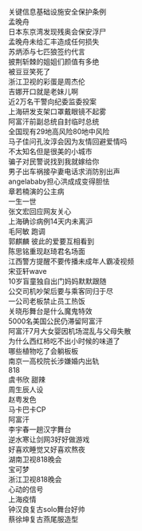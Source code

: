 关键信息基础设施安全保护条例  
孟晚舟  
日本东京湾发现残奥会保安浮尸  
孟晚舟未给汇丰造成任何损失  
苏炳添与七匹狼签约代言  
披荆斩棘的姐姐们颜值有多绝  
被豆豆笑死了  
浙江卫视的彩蛋是周杰伦  
吉娜开口就是老妹儿啊  
近2万名干警向纪委监委投案  
上海研发支架口罩戴眼镜不起雾  
阿富汗前副总统自封临时总统  
全国现有29地高风险80地中风险  
马子佳问孔汝淳会因为友情回避爱情吗  
不太知名但是很美的小城市  
骗子对民警说找到我就嫁给你  
男子出车祸接孕妻电话求消防别出声  
angelababy担心洪成成变得胆怯  
章若楠演的公主病  
一生一世  
张文宏回应网友关心  
上海确诊病例14天内未离沪  
毛阿敏 跑调  
郭麒麟 彼此的爱要互相看到  
陈思铭重现赵琦君名场面  
江西警方提醒不要传播未成年人霸凌视频  
宋亚轩wave  
10岁盲童独自出门妈妈默默跟随  
公交司机吵架后要与乘客同归于尽  
一公司老板禁止员工热饭  
关晓彤舞台是什么魔鬼特效  
5000名美国公民仍滞留阿富汗  
阿富汗7月大女婴因机场混乱与父母失散  
为什么西红柿吃不出小时候的味道了  
哪些植物吃了会躺板板  
南京一高校院长涉嫌婚内出轨  
818  
虞书欣 甜辣  
周生辰人设  
赵粤发色  
马卡巴卡CP  
阿富汗  
李宇春一趟汉字舞台  
逆水寒让剑网3好好做游戏  
好喜欢睡觉又好喜欢熬夜  
湖南卫视818晚会  
宝可梦  
浙江卫视818晚会  
心动的信号  
上海疫情  
钟汉良复古solo舞台好帅  
蔡徐坤复古燕尾服造型  
